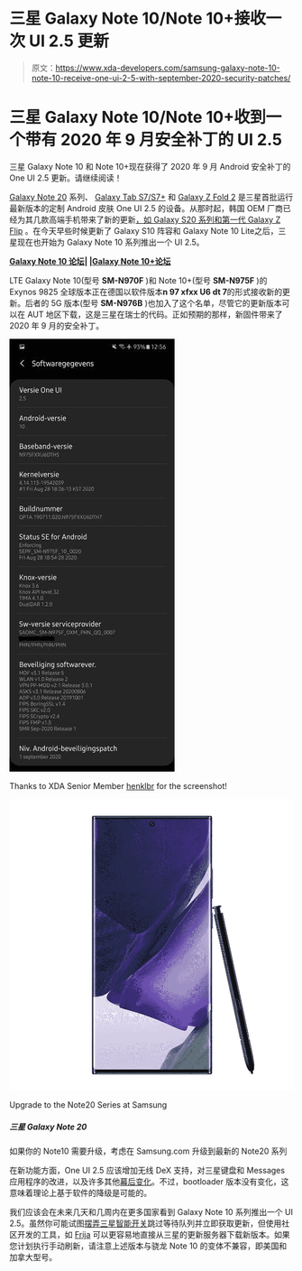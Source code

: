 # 三星 Galaxy Note 10/Note 10+接收一次 UI 2.5 更新

> 原文：<https://www.xda-developers.com/samsung-galaxy-note-10-note-10-receive-one-ui-2-5-with-september-2020-security-patches/>

# 三星 Galaxy Note 10/Note 10+收到一个带有 2020 年 9 月安全补丁的 UI 2.5

三星 Galaxy Note 10 和 Note 10+现在获得了 2020 年 9 月 Android 安全补丁的 One UI 2.5 更新。请继续阅读！

[Galaxy Note 20](https://www.xda-developers.com/samsung-galaxy-note-20/) 系列、 [Galaxy Tab S7/S7+](https://www.xda-developers.com/samsung-galaxy-tab-s7/) 和 [Galaxy Z Fold 2](https://www.xda-developers.com/samsung-galaxy-z-fold-2/) 是三星首批运行最新版本的定制 Android 皮肤 One UI 2.5 的设备。从那时起，韩国 OEM 厂商已经为其几款高端手机带来了新的更新[，如 Galaxy S20 系列和第一代 Galaxy Z Flip](https://www.xda-developers.com/samsung-galaxy-s20-series-gets-one-ui-2-5-update-note-20-features/) 。在今天早些时候更新了 Galaxy S10 阵容和 Galaxy Note 10 Lite之后，三星现在也开始为 Galaxy Note 10 系列推出一个 UI 2.5。

**[Galaxy Note 10 论坛](https://forum.xda-developers.com/galaxy-note-10)| |[Galaxy Note 10+论坛](https://forum.xda-developers.com/galaxy-note-10+)**

LTE Galaxy Note 10(型号 **SM-N970F** )和 Note 10+(型号 **SM-N975F** )的 Exynos 9825 全球版本正在德国以软件版本**n 97 xfxx U6 dt 7**的形式接收新的更新。后者的 5G 版本(型号 **SM-N976B** )也加入了这个名单，尽管它的更新版本可以在 AUT 地区下载，这是三星在瑞士的代码。正如预期的那样，新固件带来了 2020 年 9 月的安全补丁。

 <picture>![samsung_galaxy_note_10_one_ui_2.5_about](img/8937d244205ac88e1b255bb3162cb1e5.png)</picture> 

Thanks to XDA Senior Member [henklbr](https://forum.xda-developers.com/member.php?u=1586120) for the screenshot!

 <picture>![If your Note10 needs an update, consider upgrading to the latest Note20 series at Samsung.com](img/2cca9891af703f132b7b15b09868b918.png)</picture> 

Upgrade to the Note20 Series at Samsung

##### 三星 Galaxy Note 20

如果你的 Note10 需要升级，考虑在 Samsung.com 升级到最新的 Note20 系列

在新功能方面，One UI 2.5 应该增加无线 DeX 支持，对三星键盘和 Messages 应用程序的改进，以及许多其他[幕后变化](https://www.xda-developers.com/samsung-one-ui-2-5-update-navigation-gestures-third-party-launchers/)。不过，bootloader 版本没有变化，这意味着理论上基于软件的降级是可能的。

我们应该会在未来几天和几周内在更多国家看到 Galaxy Note 10 系列推出一个 UI 2.5。虽然你可能试图[摆弄三星智能开关](https://forum.xda-developers.com/showpost.php?p=83421701)跳过等待队列并立即获取更新，但使用社区开发的工具，如 [Frija](https://forum.xda-developers.com/s10-plus/how-to/tool-frija-samsung-firmware-downloader-t3910594) 可以更容易地直接从三星的更新服务器下载新版本。如果您计划执行手动刷新，请注意上述版本与骁龙 Note 10 的变体不兼容，即美国和加拿大型号。